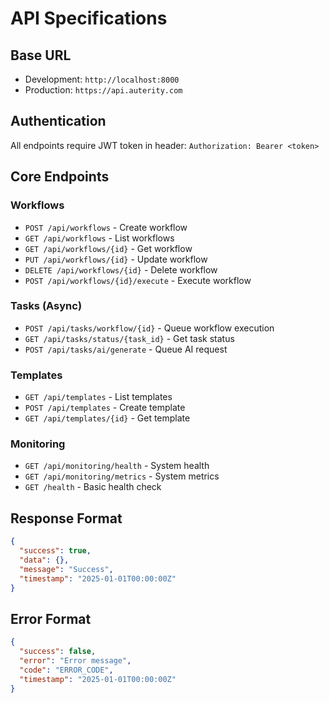 # API Specifications

## Base URL

- Development: `http://localhost:8000`
- Production: `https://api.auterity.com`

## Authentication

All endpoints require JWT token in header: `Authorization: Bearer <token>`

## Core Endpoints

### Workflows

- `POST /api/workflows` - Create workflow
- `GET /api/workflows` - List workflows
- `GET /api/workflows/{id}` - Get workflow
- `PUT /api/workflows/{id}` - Update workflow
- `DELETE /api/workflows/{id}` - Delete workflow
- `POST /api/workflows/{id}/execute` - Execute workflow

### Tasks (Async)

- `POST /api/tasks/workflow/{id}` - Queue workflow execution
- `GET /api/tasks/status/{task_id}` - Get task status
- `POST /api/tasks/ai/generate` - Queue AI request

### Templates

- `GET /api/templates` - List templates
- `POST /api/templates` - Create template
- `GET /api/templates/{id}` - Get template

### Monitoring

- `GET /api/monitoring/health` - System health
- `GET /api/monitoring/metrics` - System metrics
- `GET /health` - Basic health check

## Response Format

```json
{
  "success": true,
  "data": {},
  "message": "Success",
  "timestamp": "2025-01-01T00:00:00Z"
}
```

## Error Format

```json
{
  "success": false,
  "error": "Error message",
  "code": "ERROR_CODE",
  "timestamp": "2025-01-01T00:00:00Z"
}
```
